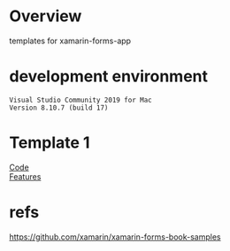 # Overview

templates for xamarin-forms-app

# development environment

```
Visual Studio Community 2019 for Mac
Version 8.10.7 (build 17)
```

# Template 1
[Code](https://github.com/LeoAndo/xamarin-forms-app-templates/tree/main/SimpleApp)<br>
[Features](https://github.com/LeoAndo/xamarin-forms-app-templates/tree/main/SimpleApp/SimpleApp/Core)<br>


# refs
https://github.com/xamarin/xamarin-forms-book-samples
